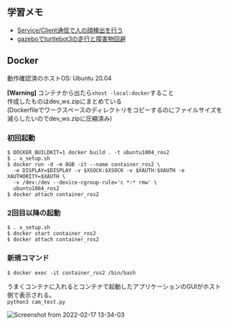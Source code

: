 
## 学習メモ

- [Service/Client通信で人の顔検出を行う](https://github.com/DYGV/ros2_practice/blob/master/memo/srv_cli.md)
- [gazeboでturtlebot3の走行と障害物回避](https://github.com/DYGV/ros2_practice/blob/master/memo/gazebo_turtlebot3.md)
 
## Docker
動作確認済のホストOS: Ubuntu 20.04     

**[Warning]** コンテナから出たら`xhost -local:docker`すること  
作成したものはdev_ws.zipにまとめている  
(Dockerfileでワークスペースのディレクトリをコピーするのにファイルサイズを減らしたいのでdev_ws.zipに圧縮済み)  
 
### 初回起動
```
$ DOCKER_BUILDKIT=1 docker build . -t ubuntu1804_ros2
$ . x_setup.sh
$ docker run -d -m 8GB -it --name container_ros2 \
  -e DISPLAY=$DISPLAY -v $XSOCK:$XSOCK -v $XAUTH:$XAUTH -e XAUTHORITY=$XAUTH \
  -v /dev:/dev --device-cgroup-rule='c *:* rmw' \
  ubuntu1804_ros2
$ docker attach container_ros2
```  

### 2回目以降の起動
```
$ . x_setup.sh
$ docker start container_ros2
$ docker attach container_ros2
```  

### 新規コマンド  
```
$ docker exec -it container_ros2 /bin/bash
```

うまくコンテナに入れるとコンテナで起動したアプリケーションのGUIがホスト側で表示される。  
`python3 cam_test.py`

![Screenshot from 2022-02-17 13-34-03](https://user-images.githubusercontent.com/8480644/154786230-f24fbaa8-9aa2-46aa-b94c-8b15d7bc34fb.png)

